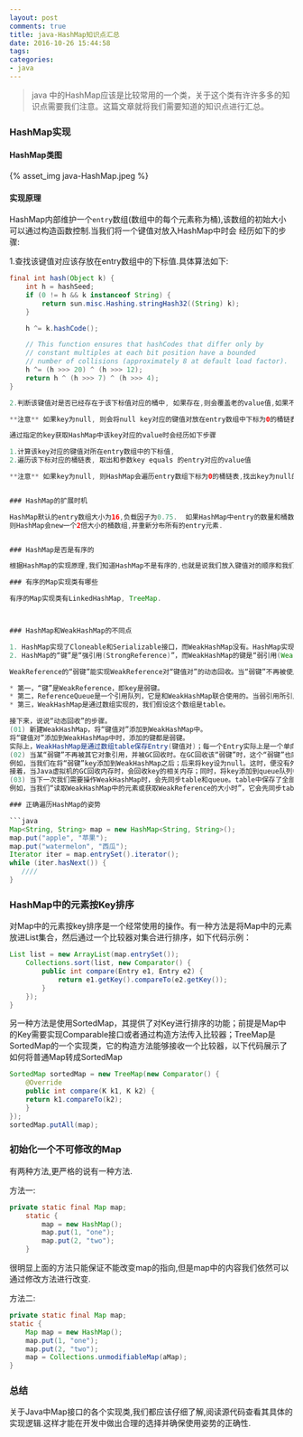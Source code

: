 ```yaml
---
layout: post
comments: true
title: java-HashMap知识点汇总
date: 2016-10-26 15:44:58
tags:
categories:
- java
---
```


> java 中的HashMap应该是比较常用的一个类，关于这个类有许许多多的知识点需要我们注意。这篇文章就将我们需要知道的知识点进行汇总。

### HashMap实现

#### HashMap类图

{% asset_img java-HashMap.jpeg %}

#### 实现原理

HashMap内部维护一个`entry`数组(数组中的每个元素称为桶),该数组的初始大小可以通过构造函数控制.当我们将一个键值对放入HashMap中时会
经历如下的步骤:

1.查找该键值对应该存放在entry数组中的下标值.具体算法如下:

```java 
final int hash(Object k) {
    int h = hashSeed;
    if (0 != h && k instanceof String) {
        return sun.misc.Hashing.stringHash32((String) k);
    }

    h ^= k.hashCode();

    // This function ensures that hashCodes that differ only by
    // constant multiples at each bit position have a bounded
    // number of collisions (approximately 8 at default load factor).
    h ^= (h >>> 20) ^ (h >>> 12);
    return h ^ (h >>> 7) ^ (h >>> 4);
}

2.判断该键值对是否已经存在于该下标值对应的桶中, 如果存在,则会覆盖老的value值,如果不存在,则会将该键值对添加到entry链表的表头.

**注意** 如果key为null, 则会将null key对应的键值对放在entry数组中下标为0的桶链表中.

通过指定的key获取HashMap中该key对应的value时会经历如下步骤

1.计算该key对应的键值对所在entry数组中的下标值,
2.遍历该下标对应的桶链表, 取出和参数key equals 的entry对应的value值

**注意** 如果key为null, 则HashMap会遍历entry数组下标为0的桶链表,找出key为null的entry节点并返回对应的value值.


### HashMap的扩展时机

HashMap默认的entry数组大小为16,负载因子为0.75.  如果HashMap中entry的数量和桶数组长度的比值大于负载因子
则HashMap会new一个2倍大小的桶数组,并重新分布所有的entry元素.


### HashMap是否是有序的

根据HashMap的实现原理,我们知道HashMap不是有序的,也就是说我们放入键值对的顺序和我们遍历HashMap取出键值对的顺序是不一致的.这个不难理解.

### 有序的Map实现类有哪些

有序的Map实现类有LinkedHashMap, TreeMap.



### HashMap和WeakHashMap的不同点

1. HashMap实现了Cloneable和Serializable接口，而WeakHashMap没有。HashMap实现Cloneable，意味着它能通过clone()克隆自己。HashMap实现Serializable，意味着它支持序列化，能通过序列化去传输。
2. HashMap的“键”是“强引用(StrongReference)”，而WeakHashMap的键是“弱引用(WeakReference)”。

WeakReference的“弱键”能实现WeakReference对“键值对”的动态回收。当“弱键”不再被使用到时，GC会回收它，WeakReference也会将“弱键”对应的键值对删除。这个“弱键”实现的动态回收“键值对”的原理呢？其实，通过WeakReference(弱引用)和ReferenceQueue(引用队列)实现的。 首先，我们需要了解WeakHashMap中：

* 第一，“键”是WeakReference，即key是弱键。
* 第二，ReferenceQueue是一个引用队列，它是和WeakHashMap联合使用的。当弱引用所引用的对象被垃圾回收，Java虚拟机就会把这个弱引用加入到与之关联的引用队列中。 WeakHashMap中的ReferenceQueue是queue。
* 第三，WeakHashMap是通过数组实现的，我们假设这个数组是table。

接下来，说说“动态回收”的步骤。
(01) 新建WeakHashMap，将“键值对”添加到WeakHashMap中。
将“键值对”添加到WeakHashMap中时，添加的键都是弱键。
实际上，WeakHashMap是通过数组table保存Entry(键值对)；每一个Entry实际上是一个单向链表，即Entry是键值对链表。
(02) 当某“弱键”不再被其它对象引用，并被GC回收时。在GC回收该“弱键”时，这个“弱键”也同时会被添加到queue队列中。
例如，当我们在将“弱键”key添加到WeakHashMap之后；后来将key设为null。这时，便没有外部外部对象再引用该了key。
接着，当Java虚拟机的GC回收内存时，会回收key的相关内存；同时，将key添加到queue队列中。
(03) 当下一次我们需要操作WeakHashMap时，会先同步table和queue。table中保存了全部的键值对，而queue中保存被GC回收的“弱键”；同步它们，就是删除table中被GC回收的“弱键”对应的键值对。
例如，当我们“读取WeakHashMap中的元素或获取WeakReference的大小时”，它会先同步table和queue，目的是“删除table中被GC回收的‘弱键’对应的键值对”。删除的方法就是逐个比较“table中元素的‘键’和queue中的‘键’”，若它们相当，则删除“table中的该键值对”。

### 正确遍历HashMap的姿势

```java
Map<String, String> map = new HashMap<String, String>();
map.put("apple", "苹果");
map.put("watermelon", "西瓜");
Iterator iter = map.entrySet().iterator();
while (iter.hasNext()) {
   ////
}
```

### HashMap中的元素按Key排序

对Map中的元素按key排序是一个经常使用的操作。有一种方法是将Map中的元素放进List集合，然后通过一个比较器对集合进行排序，如下代码示例：

```java
List list = new ArrayList(map.entrySet());
    Collections.sort(list, new Comparator() {
        public int compare(Entry e1, Entry e2) {
            return e1.getKey().compareTo(e2.getKey());
        }
    });
}
```

另一种方法是使用SortedMap，其提供了对Key进行排序的功能；前提是Map中的Key需要实现Comparable接口或者通过构造方法传入比较器；TreeMap是SortedMap的一个实现类，它的构造方法能够接收一个比较器，以下代码展示了如何将普通Map转成SortedMap

```java
SortedMap sortedMap = new TreeMap(new Comparator() {
    @Override
    public int compare(K k1, K k2) {
    return k1.compareTo(k2);
    }
});
sortedMap.putAll(map);
```

### 初始化一个不可修改的Map

有两种方法,更严格的说有一种方法.

方法一:

```java
private static final Map map;
    static {
        map = new HashMap();
        map.put(1, "one");
        map.put(2, "two");
    }
```

很明显上面的方法只能保证不能改变map的指向,但是map中的内容我们依然可以通过修改方法进行改变.

方法二:

```java
private static final Map map;
static {
    Map map = new HashMap();
    map.put(1, "one");
    map.put(2, "two");
    map = Collections.unmodifiableMap(aMap);
}
```

### 总结

关于Java中Map接口的各个实现类,我们都应该仔细了解,阅读源代码查看其具体的实现逻辑.这样才能在开发中做出合理的选择并确保使用姿势的正确性.

    

